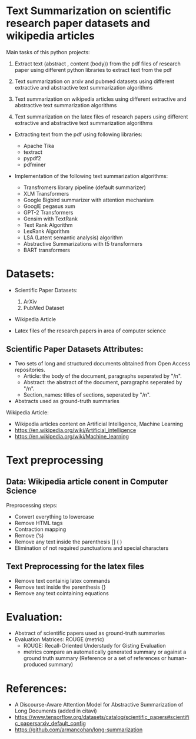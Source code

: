 # Text Summarization on scientific research paper datasets and wikipedia articles
Main tasks of this python projects:   
1. Extract text (abstract , content (body)) from the pdf files of research paper using  different python libraries to extract text from the pdf
  
2.  Text summarization on arxiv and pubmed datasets using different extractive and abstractive text summarization algorithms

3.  Text summarization on wikipedia articles using different extractive and abstractive text summarization algorithms 
4.   Text summarization on the latex files of research papers using different extractive and abstractive text summarization algorithms 

- Extracting text from the pdf using following libraries:
    - Apache Tika
    - textract
    - pypdf2
    - pdfminer
    
- Implementation of the following text summarization algorithms:
    - Transfromers library pipeline (default summarizer)
    - XLM Transformers
    - Google Bigbird summarizer with attention mechanism
    - GooglE pegasus xum
    - GPT-2 Transformers
    - Gensim with TextRank
    - Text Rank Algorithm
    - LexRank Algorithm
    - LSA (Latent semantic analysis) algorithm
    - Abstractive Summarizations with t5 transformers
    - BART transformers



# Datasets:
- Scientific Paper Datasets:

    1.	ArXiv 
    2.	PubMed Dataset 

- Wikipedia Article
- Latex files of the research papers in area of computer science

## Scientific Paper Datasets Attributes:
- Two sets of long and structured documents obtained from Open Access repositories.
    -   Article: the body of the document, paragraphs seperated by "/n".
    - 	Abstract: the abstract of the document, paragraphs seperated by "/n".
    -	Section_names: titles of sections, seperated by "/n".
- Abstracts used as ground-truth summaries

Wikipedia Article:
- Wikipedia articles content on Artificial Intelligence, Machine Learning
- https://en.wikipedia.org/wiki/Artificial_intelligence
- https://en.wikipedia.org/wiki/Machine_learning


# Text preprocessing 
##  Data: Wikipedia article conent in Computer Science
Preprocessing steps:
- Convert everything to lowercase
- Remove HTML tags
- Contraction mapping
- Remove (‘s)
- Remove any text inside the parenthesis [] ( )
- Elimination of not required punctuations and special characters
## Text  Preprocessing for the latex files
- Remove text containig latex commands
- Remove text inside the parenthesis {}
- Remove any text cointaining equations 
# Evaluation:
- Abstract of scientific papers used as ground-truth summaries
- Evaluation Matrices: ROUGE (metric)
    - ROUGE: Recall-Oriented Understudy for Gisting Evaluation
    -  metrics compare an automatically generated summary or against a ground truth summary (Reference or a set of references or human-produced summary)
     
# References:
- A Discourse-Aware Attention Model for Abstractive Summarization of Long Documents (added in citavi)
- https://www.tensorflow.org/datasets/catalog/scientific_papers#scientific_papersarxiv_default_config
-  https://github.com/armancohan/long-summarization







